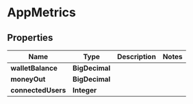 

# AppMetrics


## Properties

| Name | Type | Description | Notes |
|------------ | ------------- | ------------- | -------------|
|**walletBalance** | **BigDecimal** |  |  |
|**moneyOut** | **BigDecimal** |  |  |
|**connectedUsers** | **Integer** |  |  |




